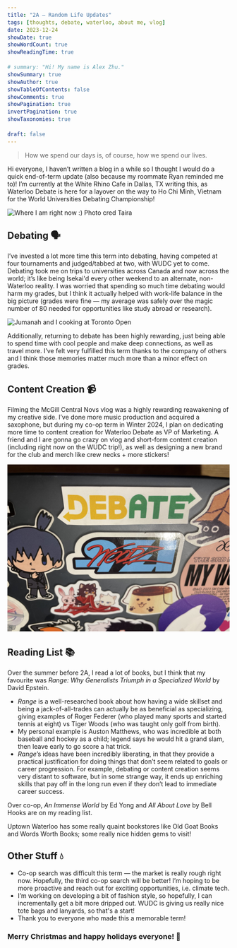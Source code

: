 ```yaml
---
title: "2A — Random Life Updates"
tags: [thoughts, debate, waterloo, about me, vlog]
date: 2023-12-24
showDate: true
showWordCount: true
showReadingTime: true

# summary: "Hi! My name is Alex Zhu."
showSummary: true
showAuthor: true
showTableOfContents: false
showComments: true
showPagination: true
invertPagination: true
showTaxonomies: true

draft: false
---
```


> How we spend our days is, of course, how we spend our lives.

Hi everyone, I haven’t written a blog in a while so I thought I would do a quick end-of-term update (also because my roommate Ryan reminded me to)! I’m currently at the White Rhino Cafe in Dallas, TX writing this, as Waterloo Debate is here for a layover on the way to Ho Chi Minh, Vietnam for the World Universities Debating Championship!

![Where I am right now :) Photo cred Taira](current.jpg "Where I am right now :) Photo cred Taira")

## Debating 🗣️

I’ve invested a lot more time this term into debating, having competed at four tournaments and judged/tabbed at two, with WUDC yet to come. Debating took me on trips to universities across Canada and now across the world; it’s like being Isekai'd every other weekend to an alternate, non-Waterloo reality. I was worried that spending so much time debating would harm my grades, but I think it actually helped with work-life balance in the big picture (grades were fine — my average was safely over the magic number of 80 needed for opportunities like study abroad or research).

![Jumanah and I cooking at Toronto Open](jumanah.jpg "Jumanah and I cooking at Toronto Open")

Additionally, returning to debate has been highly rewarding, just being able to spend time with cool people and make deep connections, as well as travel more. I’ve felt very fulfilled this term thanks to the company of others and I think those memories matter much more than a minor effect on grades. 

## Content Creation 📹

Filming the McGill Central Novs vlog was a highly rewarding reawakening of my creative side. I’ve done more music production and acquired a saxophone, but during my co-op term in Winter 2024, I plan on dedicating more time to content creation for Waterloo Debate as VP of Marketing. A friend and I are gonna go crazy on vlog and short-form content creation (including right now on the WUDC trip!), as well as designing a new brand for the club and merch like crew necks + more stickers!

![Debate sticker in the style of subway on a friend's laptop](subway.jpg "Debate sticker in the style of subway on a friend's laptop")

## Reading List 📚
Over the summer before 2A, I read a lot of books, but I think that my favourite was *Range: Why Generalists Triumph in a Specialized World* by David Epstein.
- *Range* is a well-researched book about how having a wide skillset and being a jack-of-all-trades can actually be as beneficial as specializing, giving examples of Roger Federer (who played many sports and started tennis at eight) vs Tiger Woods (who was taught only golf from birth).
- My personal example is Auston Matthews, who was incredible at both baseball and hockey as a child; legend says he would hit a grand slam, then leave early to go score a hat trick.
- *Range*’s ideas have been incredibly liberating, in that they provide a practical justification for doing things that don’t seem related to goals or career progression. For example, debating or content creation seems very distant to software, but in some strange way, it ends up enriching skills that pay off in the long run even if they don’t lead to immediate career success.

Over co-op, *An Immense World* by Ed Yong and *All About Love* by Bell Hooks are on my reading list.

Uptown Waterloo has some really quaint bookstores like Old Goat Books and Words Worth Books; some really nice hidden gems to visit!

## Other Stuff 💧
- Co-op search was difficult this term — the market is really rough right now. Hopefully, the third co-op search will be better! I’m hoping to be more proactive and reach out for exciting opportunities, i.e. climate tech. 
- I’m working on developing a bit of fashion style, so hopefully, I can incrementally get a bit more dripped out. WUDC is giving us really nice tote bags and lanyards, so that's a start!
- Thank you to everyone who made this a memorable term!

### Merry Christmas and happy holidays everyone! 🎄